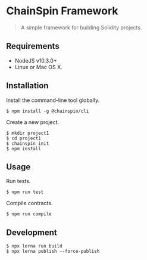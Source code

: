 # ChainSpin Framework

> A simple framework for building Solidity projects.

## Requirements

* NodeJS v10.3.0+
* Linux or Mac OS X.

## Installation

Install the command-line tool globally.

```
$ npm install -g @chainspin/cli
```

Create a new project.

```
$ mkdir project1
$ cd project1
$ chainspin init
$ npm install
```

## Usage

Run tests.

```
$ npm run test
```

Compile contracts.

```
$ npm run compile
```

## Development

```
$ npx lerna run build
$ npx lerna publish --force-publish
```
